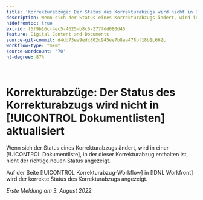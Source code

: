 ```yaml
---
title: 'Korrekturabzüge: Der Status des Korrekturabzugs wird nicht in Dokumentlisten aktualisiert'
description: Wenn sich der Status eines Korrekturabzugs ändert, wird in einer Dokumentliste, in der dieser Korrekturabzug enthalten ist, nicht der richtige neuen Status angezeigt.
hidefromtoc: true
exl-id: f5f9b16c-4ec5-4625-b8c6-277fdd080d45
feature: Digital Content and Documents
source-git-commit: d4dd73ea9edc802c945ee7b8aa478bf18b1c662c
workflow-type: tm+mt
source-wordcount: '70'
ht-degree: 87%

---
```


# Korrekturabzüge: Der Status des Korrekturabzugs wird nicht in [!UICONTROL Dokumentlisten] aktualisiert

<!--Won't fix tab, article live by request-->

Wenn sich der Status eines Korrekturabzugs ändert, wird in einer [!UICONTROL Dokumentliste], in der dieser Korrekturabzug enthalten ist, nicht der richtige neuen Status angezeigt.

Auf der Seite [!UICONTROL Korrekturabzug-Workflow] in [!DNL Workfront] wird der korrekte Status des Korrekturabzugs angezeigt.

_Erste Meldung am 3. August 2022._
